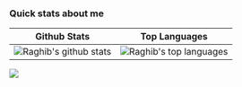 ### Quick stats about me
| Github Stats | Top Languages |
| --- | --- |
| ![Raghib's github stats](https://github-readme-stats.vercel.app/api?username=oyeraghib&show_icons=true&title_color=f6c32c&icon_color=f6c32c&text_color=9f9f9f&bg_color=151515&count_private=true) | ![Raghib's top languages](https://github-readme-stats.vercel.app/api/top-langs/?username=oyeraghib&show_icons=true&title_color=f6c32c&icon_color=f6c32c&text_color=9f9f9f&bg_color=151515&count_private=true&layout=compact) |




![](https://komarev.com/ghpvc/?username=oyeraghib)
